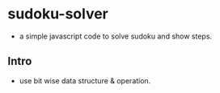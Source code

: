# sudoku-solver

* a simple javascript code to solve sudoku and show steps.

## Intro

* use bit wise data structure & operation.